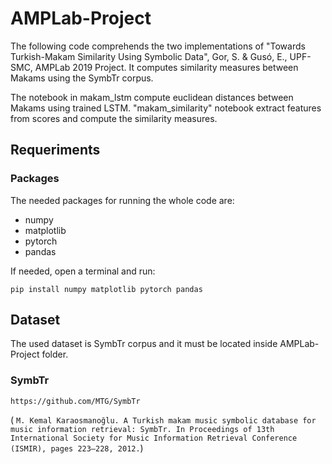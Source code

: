 # AMPLab-Project

The following code comprehends the two implementations of "Towards Turkish-Makam Similarity Using Symbolic Data", Gor, S. & Gusó, E., UPF-SMC, AMPLab 2019 Project. It computes similarity measures between Makams using the SymbTr corpus.

The notebook in makam_lstm compute euclidean distances between Makams using trained LSTM. "makam_similarity" notebook extract features from scores and compute the similarity measures. 

## Requeriments

### Packages

The needed packages for running the whole code are:
* numpy
* matplotlib
* pytorch
* pandas

If needed, open a terminal and run:
```
pip install numpy matplotlib pytorch pandas
```

## Dataset

The used dataset is SymbTr corpus and it must be located inside AMPLab-Project folder. 



### SymbTr 
```
https://github.com/MTG/SymbTr
```
( ```M. Kemal Karaosmanoğlu. A Turkish makam music symbolic database for music information retrieval: SymbTr. In Proceedings of 13th International Society for Music Information Retrieval Conference (ISMIR), pages 223–228, 2012.```)
